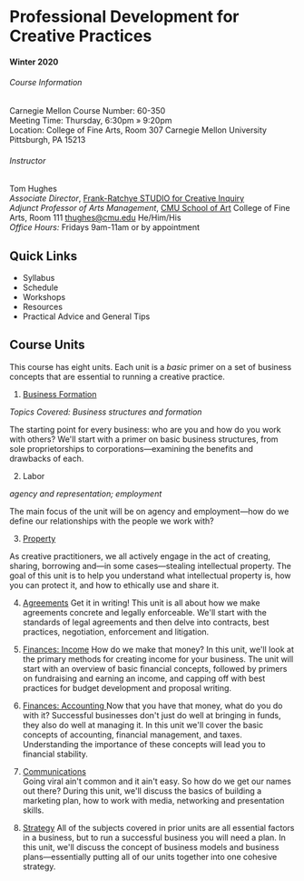 # Professional Development for Creative Practices 
#### Winter 2020

###### Course Information

Carnegie Mellon Course Number: 60-350    
Meeting Time: Thursday, 6:30pm » 9:20pm  
Location: College of Fine Arts, Room 307
Carnegie Mellon University
Pittsburgh, PA 15213

###### Instructor

Tom Hughes  
*Associate Director*, [Frank-Ratchye STUDIO for Creative Inquiry](http://studioforcreativeinquiry.org/)   
*Adjunct Professor of Arts Management*, [CMU School of Art](http://www.art.cmu.edu)
College of Fine Arts, Room 111
thughes@cmu.edu 
He/Him/His   
*Office Hours:* Fridays 9am-11am or by appointment  



## Quick Links

- Syllabus
- Schedule
- Workshops
- Resources
- Practical Advice and General Tips

## Course Units
This course has eight units. Each unit is a *basic* primer on a set of business concepts that are essential to running a creative practice. 

1. [Business Formation](https://github.com/Orthelious/PDCP_F19/wiki/Unit-1:-Building-Blocks)

  *Topics Covered: Business structures and formation* 

  The starting point for every business: who are you and how do you work with others? We'll start with a primer on basic business structures, from sole proprietorships to corporations—examining the benefits and drawbacks of each. 

2. Labor

  *agency and representation; employment*

  The main focus of the unit will be on agency and employment—how do we define our relationships with the people we work with?

3. [Property](https://github.com/Orthelious/PDCP_F19/wiki/Unit-2:-Intellectual-Property)

  As creative practitioners, we all actively engage in the act of creating, sharing, borrowing and—in some cases—stealing intellectual property. The goal of this unit is to help you understand what intellectual property is, how you can protect it, and how to ethically use and share it.

4. [Agreements](https://github.com/Orthelious/PDCP_F19/wiki/Unit-3:-Legal-Agreements)
    Get it in writing! This unit is all about how we make agreements concrete and legally enforceable. We'll start with the standards of legal agreements and then delve into contracts, best practices, negotiation, enforcement and litigation.

5. [Finances: Income](https://github.com/Orthelious/PDCP_F19/wiki/Unit-4:-Generating-Income)
    How do we make that money? In this unit, we'll look at the primary methods for creating income for your business. The unit will start with an overview of basic financial concepts, followed by primers on fundraising and earning an income, and capping off with best practices for budget development and proposal writing.

6. [Finances: Accounting ](https://github.com/Orthelious/PDCP_F19/wiki/Unit-5:-Managing-Finances)
    Now that you have that money, what do you do with it? Successful businesses don't just do well at bringing in funds, they also do well at managing it. In this unit we'll cover the basic concepts of accounting, financial management, and taxes. Understanding the importance of these concepts will lead you to financial stability.

7. [Communications](https://github.com/Orthelious/PDCP_F19/wiki/Unit-6:-Communication-Skills)  
    Going viral ain't common and it ain't easy. So how do we get our names out there? During this unit, we'll discuss the basics of building a marketing plan, how to work with media, networking and presentation skills.

8. [Strategy](https://github.com/Orthelious/PDCP_F19/wiki/Unit-7:-Business-Models)
    All of the subjects covered in prior units are all essential factors in a business, but to run a successful business you will need a plan. In this unit, we'll discuss the concept of business models and business plans—essentially putting all of our units together into one cohesive strategy.